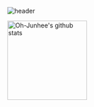 ![header](https://capsule-render.vercel.app/api?type=waving&color=gradient&height=250&section=header&text=Junhee-Oh&fontSize=90)

<a href="https://github.com/Oh-Junhee0123"><img align="center" style="height:180px" src="https://github-readme-stats.vercel.app/api username=Junhee-Oh&show_icons=true&include_all_commits=true&theme=nord&hide_border=true" alt="Oh-Junhee's github stats" /></a>
